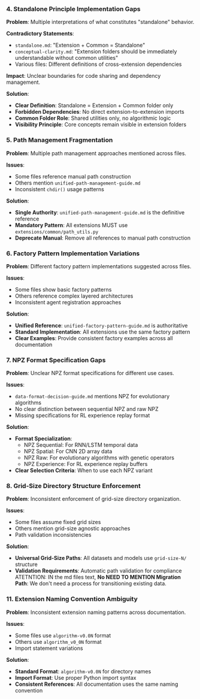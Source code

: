 

### **4. Standalone Principle Implementation Gaps**

**Problem**: Multiple interpretations of what constitutes "standalone" behavior.

**Contradictory Statements**:
- `standalone.md`: "Extension + Common = Standalone"
- `conceptual-clarity.md`: "Extension folders should be immediately understandable without common utilities"
- Various files: Different definitions of cross-extension dependencies

**Impact**: Unclear boundaries for code sharing and dependency management.

**Solution**:
- **Clear Definition**: Standalone = Extension + Common folder only
- **Forbidden Dependencies**: No direct extension-to-extension imports
- **Common Folder Role**: Shared utilities only, no algorithmic logic
- **Visibility Principle**: Core concepts remain visible in extension folders








### **5. Path Management Fragmentation**

**Problem**: Multiple path management approaches mentioned across files.

**Issues**:
- Some files reference manual path construction
- Others mention `unified-path-management-guide.md` 
- Inconsistent `chdir()` usage patterns

**Solution**:
- **Single Authority**: `unified-path-management-guide.md` is the definitive reference
- **Mandatory Pattern**: All extensions MUST use `extensions/common/path_utils.py`
- **Deprecate Manual**: Remove all references to manual path construction

### **6. Factory Pattern Implementation Variations**

**Problem**: Different factory pattern implementations suggested across files.

**Issues**:
- Some files show basic factory patterns
- Others reference complex layered architectures
- Inconsistent agent registration approaches

**Solution**:
- **Unified Reference**: `unified-factory-pattern-guide.md` is authoritative
- **Standard Implementation**: All extensions use the same factory pattern
- **Clear Examples**: Provide consistent factory examples across all documentation







### **7. NPZ Format Specification Gaps**

**Problem**: Unclear NPZ format specifications for different use cases.

**Issues**:
- `data-format-decision-guide.md` mentions NPZ for evolutionary algorithms
- No clear distinction between sequential NPZ and raw NPZ
- Missing specifications for RL experience replay format

**Solution**:
- **Format Specialization**:
  - NPZ Sequential: For RNN/LSTM temporal data
  - NPZ Spatial: For CNN 2D array data  
  - NPZ Raw: For evolutionary algorithms with genetic operators
  - NPZ Experience: For RL experience replay buffers
- **Clear Selection Criteria**: When to use each NPZ variant








### **8. Grid-Size Directory Structure Enforcement**

**Problem**: Inconsistent enforcement of grid-size directory organization.

**Issues**:
- Some files assume fixed grid sizes
- Others mention grid-size agnostic approaches
- Path validation inconsistencies

**Solution**:
- **Universal Grid-Size Paths**: All datasets and models use `grid-size-N/` structure
- **Validation Requirements**: Automatic path validation for compliance
ATETNTION: IN the md files text,  **No NEED TO MENTION Migration Path**: We don't need a process for transitioning existing data.







### **11. Extension Naming Convention Ambiguity**

**Problem**: Inconsistent extension naming patterns across documentation.

**Issues**:
- Some files use `algorithm-v0.0N` format
- Others use `algorithm_v0_0N` format
- Import statement variations

**Solution**:
- **Standard Format**: `algorithm-v0.0N` for directory names
- **Import Format**: Use proper Python import syntax
- **Consistent References**: All documentation uses the same naming convention


